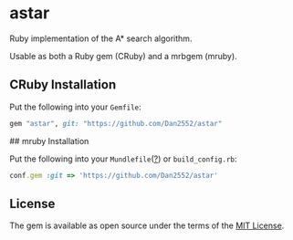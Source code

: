 # astar

Ruby implementation of the A* search algorithm.

Usable as both a Ruby gem (CRuby) and a mrbgem (mruby).

## CRuby Installation

Put the following into your `Gemfile`:

``` ruby
gem "astar", git: "https://github.com/Dan2552/astar"
```

## mruby Installation

Put the following into your `Mundlefile`([?](https://github.com/Dan2552/mundler)) or `build_config.rb`:

``` ruby
conf.gem :git => 'https://github.com/Dan2552/astar'
```

## License

The gem is available as open source under the terms of the [MIT License](https://opensource.org/licenses/MIT).
